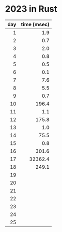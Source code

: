 # 2023 in Rust

| day|time (msec)|
|---:|----------:|
|  1 |       1.9 |
|  2 |       0.7 |
|  3 |       2.0 |
|  4 |       0.8 |
|  5 |       0.5 |
|  6 |       0.1 |
|  7 |       7.6 |
|  8 |       5.5 |
|  9 |       0.7 |
| 10 |     196.4 |
| 11 |       1.1 |
| 12 |     175.8 |
| 13 |       1.0 |
| 14 |      75.5 |
| 15 |       0.8 |
| 16 |     301.6 |
| 17 |   32362.4 |
| 18 |     249.1 |
| 19 |           |
| 20 |           |
| 21 |           |
| 22 |           |
| 23 |           |
| 24 |           |
| 25 |           |
